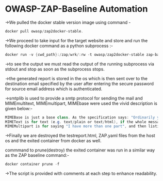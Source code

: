 # OWASP-ZAP-Baseline  Automation

->We pulled the docker stable version image using command - 
```powershell
docker pull owasp/zap2docker-stable.
```
->We proceed to take input for the target website and store and run the following docker command as a python subprocess :-
```powershell
docker run -v {cwd_path}:/zap/wrk/:rw -t owasp/zap2docker-stable zap-baseline.py -t {target_site} -r testreport.html
```
->to see the output we must read the output of the running subprocess via stdout and stop as soon as the subprocess stops.

->the generated report is stored in the os which is then sent over to the destination email specified by the user after entering the secure password for source email address which is authenticated.

->smtplib is used to provide a smtp protocol for sending the mail and MIMEmultitext, MIMEmultipart, MIMEbase were used the vivid description is given below:-
```powershell
MIMEBase is just a base class. As the specification says: "Ordinarily you won’t create instances specifically of MIMEBase"
MIMEText is for text (e.g. text/plain or text/html), if the whole message is in text format, or if a part of it is.
MIMEMultipart is for saying "I have more than one part", and then listing the parts - you do that if you have attachments, you also do it to provide alternative versions of the same content (e.g. a plain text version plus an HTML version)
```
->Finally we are destroyed the testreport.html, ZAP.yaml files from the host os and the exited container from docker as well.

commmand to prune(destroy) the exited container was run in a similar way as the ZAP baseline command:-
```powershell
docker container prune -f
```
->The script is provided with comments at each step to enhance readability.

